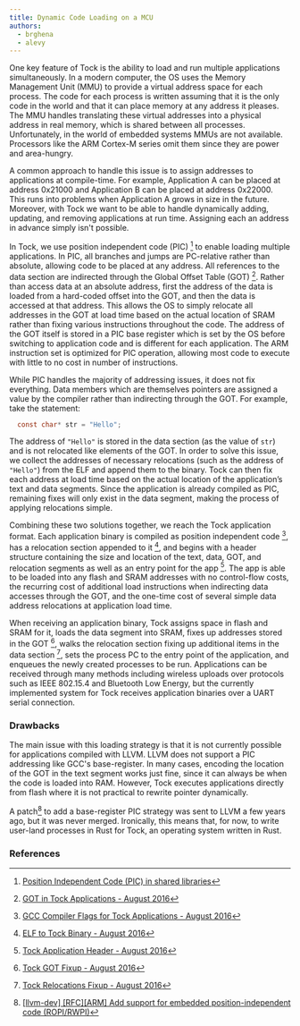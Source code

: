 ```yaml
---
title: Dynamic Code Loading on a MCU
authors:
  - brghena
  - alevy
---
```


One key feature of Tock is the ability to load and run multiple applications
simultaneously. In a modern computer, the OS uses the Memory Management Unit
(MMU) to provide a virtual address space for each process. The code for each
process is written assuming that it is the only code in the world and that it
can place memory at any address it pleases. The MMU handles translating these
virtual addresses into a physical address in real memory, which is shared
between all processes. Unfortunately, in the world of embedded systems MMUs are
not available. Processors like the ARM Cortex-M series omit them since they are
power and area-hungry.

A common approach to handle this issue is to assign addresses to applications
at compile-time. For example, Application A can be placed at address 0x21000
and Application B can be placed at address 0x22000. This runs into problems
when Application A grows in size in the future. Moreover, with Tock we want to
be able to handle dynamically adding, updating, and removing applications at
run time. Assigning each an address in advance simply isn't possible.

In Tock, we use position independent code (PIC) [^1] to enable loading
multiple applications. In PIC, all branches and jumps are PC-relative
rather than absolute, allowing code to be placed at any address.
All references to the data section are indirected through the
Global Offset Table (GOT) [^2]. Rather than access data at an absolute
address, first the address of the data is loaded from a hard-coded
offset into the GOT, and then the data is accessed at that address. This
allows the OS to simply relocate all addresses in the GOT at load time
based on the actual location of SRAM rather than fixing various
instructions throughout the code. The address of the GOT itself is
stored in a PIC base register which is set by the OS before switching to
application code and is different for each application.
The ARM instruction set is optimized for PIC operation, allowing most code to
execute with little to no cost in number of instructions.

While PIC handles the majority of addressing issues, it does not fix
everything. Data members which are themselves pointers are assigned a
value by the compiler rather than indirecting through the GOT. For
example, take the statement:

```c
  const char* str = "Hello";
```

The address of `"Hello"` is stored in the data section (as the value of
`str`) and is not relocated like elements of the GOT. In order to solve
this issue, we collect the addresses of necessary relocations (such as
the address of `"Hello"`) from the ELF and append them to the binary.
Tock can then fix each address at load time based on the actual location
of the application’s text and data segments. Since the application is
already compiled as PIC, remaining fixes will only exist in the data
segment, making the process of applying relocations simple.

Combining these two solutions together, we reach the Tock application
format. Each application binary is compiled as position independent
code [^3], has a relocation section appended to it [^4], and begins with a header
structure containing the size and location of the text, data, GOT, and
relocation segments as well as an entry point for the app [^5]. The app is
able to be loaded into any flash and SRAM addresses with no control-flow costs,
the recurring cost of additional load instructions when indirecting data
accesses through the GOT, and the one-time cost of several simple data address
relocations at application load time.

When receiving an application binary, Tock assigns space in flash and
SRAM for it, loads the data segment into SRAM, fixes up addresses stored
in the GOT [^6], walks the relocation section fixing up additional items in
the data section [^7], sets the process PC to the entry point of the
application, and enqueues the newly created processes to be run.
Applications can be received through many methods including wireless uploads
over protocols such as IEEE 802.15.4 and Bluetooth Low Energy,
but the currently implemented system for Tock receives application
binaries over a UART serial connection.

### Drawbacks

The main issue with this loading strategy is that it is not currently possible
for applications compiled with LLVM. LLVM does not support a PIC addressing
like GCC's base-register. In many cases, encoding the location of the GOT in
the text segment works just fine, since it can always be when the code is
loaded into RAM. However, Tock executes applications directly from flash
where it is not practical to rewrite pointer dynamically.

A patch[^8] to add a base-register PIC strategy was sent to LLVM a few years ago,
but it was never merged. Ironically, this means that, for now, to write
user-land processes in Rust for Tock, an operating system written in Rust.

### References

[^1]: [Position Independent Code (PIC) in shared libraries](http://eli.thegreenplace.net/2011/11/03/position-independent-code-pic-in-shared-libraries)

[^2]: [GOT in Tock Applications - August 2016](https://github.com/helena-project/tock/blob/a68d5a16b9567ba47681bba678f49ad82f4ff98e/apps/blink/loader.ld#L26)

[^3]: [GCC Compiler Flags for Tock Applications - August 2016](https://github.com/helena-project/tock/blob/be050f9ed1fdfe7cf77af06d397980925f6fbe9d/apps/Makefile.Common.mk#L22)

[^4]: [ELF to Tock Binary - August 2016](https://github.com/helena-project/tock/blob/a68d5a16b9567ba47681bba678f49ad82f4ff98e/tools/elf2tbf/src/main.rs#L86)

[^5]: [Tock Application Header - August 2016](https://github.com/helena-project/tock/blob/a68d5a16b9567ba47681bba678f49ad82f4ff98e/tools/elf2tbf/src/main.rs#L17)

[^6]: [Tock GOT Fixup - August 2016](https://github.com/helena-project/tock/blob/a68d5a16b9567ba47681bba678f49ad82f4ff98e/src/main/process.rs#L368)

[^7]: [Tock Relocations Fixup - August 2016](https://github.com/helena-project/tock/blob/a68d5a16b9567ba47681bba678f49ad82f4ff98e/src/main/process.rs#L378)

[^8]: [\[llvm-dev\] \[RFC\]\[ARM\] Add support for embedded position-independent code (ROPI/RWPI)](http://lists.llvm.org/pipermail/llvm-dev/2015-December/093022.html)

